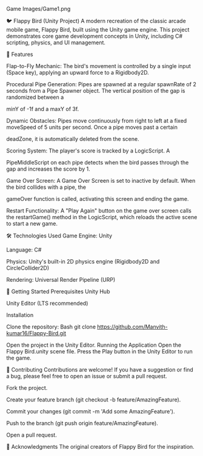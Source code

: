 Game Images/Game1.png

🐦 Flappy Bird (Unity Project)
A modern recreation of the classic arcade mobile game, Flappy Bird, built using the Unity game engine. This project demonstrates core game development concepts in Unity, including C# scripting, physics, and UI management.


🚀 Features

Flap-to-Fly Mechanic: The bird's movement is controlled by a single input (Space key), applying an upward force to a Rigidbody2D.


Procedural Pipe Generation: Pipes are spawned at a regular spawnRate of 2 seconds from a Pipe Spawner object. The vertical position of the gap is randomized between a 


minY of -1f and a maxY of 3f.


Dynamic Obstacles: Pipes move continuously from right to left at a fixed moveSpeed of 5 units per second. Once a pipe moves past a certain 

deadZone, it is automatically deleted from the scene.


Scoring System: The player's score is tracked by a LogicScript. A 

PipeMiddleScript on each pipe detects when the bird passes through the gap and increases the score by 1.


Game Over Screen: A Game Over Screen is set to inactive by default. When the bird collides with a pipe, the 

gameOver function is called, activating this screen and ending the game.


Restart Functionality: A "Play Again" button on the game over screen calls the restartGame() method in the LogicScript, which reloads the active scene to start a new game.



🛠️ Technologies Used
Game Engine: Unity

Language: C#


Physics: Unity's built-in 2D physics engine (Rigidbody2D and CircleCollider2D) 

Rendering: Universal Render Pipeline (URP)

🚀 Getting Started
Prerequisites
Unity Hub

Unity Editor (LTS recommended)

Installation

Clone the repository: Bash git clone https://github.com/Manvith-kumar16/Flappy-Bird.git

Open the project in the Unity Editor.
Running the Application
Open the Flappy Bird.unity scene file.
Press the Play button in the Unity Editor to run the game.


🤝 Contributing
Contributions are welcome! If you have a suggestion or find a bug, please feel free to open an issue or submit a pull request.

Fork the project.

Create your feature branch (git checkout -b feature/AmazingFeature).

Commit your changes (git commit -m 'Add some AmazingFeature').

Push to the branch (git push origin feature/AmazingFeature).

Open a pull request.


🙏 Acknowledgments
The original creators of Flappy Bird for the inspiration.
